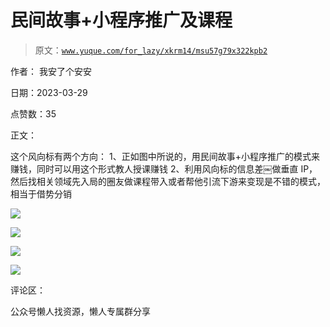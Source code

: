 # 民间故事+小程序推广及课程

> 原文：[`www.yuque.com/for_lazy/xkrm14/msu57g79x322kpb2`](https://www.yuque.com/for_lazy/xkrm14/msu57g79x322kpb2)



作者： 我安了个安安



日期：2023-03-29



点赞数：35



正文：



这个风向标有两个方向： 1、正如图中所说的，用民间故事+小程序推广的模式来赚钱，同时可以用这个形式教人授课赚钱 2、利用风向标的信息差￼做垂直 IP，然后找相关领域先入局的圈友做课程带入或者帮他引流下游来变现是不错的模式，相当于借势分销



![](img/fbc8658c3bd27723172be4c083e67e41.png)  

![](img/259b28c2eb64415106ca650e090d59c8.png)  

![](img/ccf611b8a7d77fd259e3562f3eab88c4.png)  

![](img/eb2672e7abfd8ea84a8a9b4c677d54af.png)  

评论区：



公众号懒人找资源，懒人专属群分享

